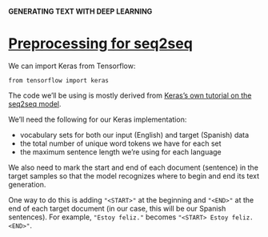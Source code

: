 #### GENERATING TEXT WITH DEEP LEARNING
# [Preprocessing for seq2seq](https://www.codecademy.com/paths/build-chatbots-with-python/tracks/deep-learning-and-generative-chatbots/modules/deep-learning-for-nlp/lessons/generating-text-with-deep-learning/exercises/preprocessing-for-seq-2-seq)

We can import Keras from Tensorflow:
```
from tensorflow import keras
```
The code we’ll be using is mostly derived from [Keras’s own tutorial on the seq2seq model](https://blog.keras.io/a-ten-minute-introduction-to-sequence-to-sequence-learning-in-keras.html).

We’ll need the following for our Keras implementation:
* vocabulary sets for both our input (English) and target (Spanish) data
* the total number of unique word tokens we have for each set
* the maximum sentence length we’re using for each language

We also need to mark the start and end of each document (sentence) in the target samples so that the model recognizes where to begin and end its text generation.

One way to do this is adding `"<START>"` at the beginning and `"<END>"` at the end of each target document (in our case, this will be our Spanish sentences). For example, `"Estoy feliz."` becomes `"<START> Estoy feliz. <END>"`.
